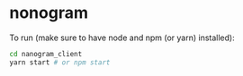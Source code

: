 # nonogram

To run (make sure to have node and npm (or yarn) installed):
```bash
cd nanogram_client
yarn start # or npm start
```
